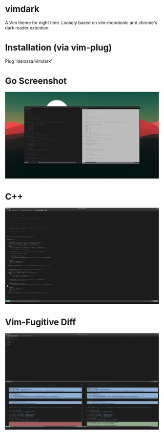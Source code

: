 # vimdark
A Vim theme for night time. Loosely based on vim-monotonic and chrome's dark reader extention. 

# Installation (via vim-plug)
Plug 'ldelossa/vimdark'

# Go Screenshot
![Alt text](./screenshots/go.png?raw=true "go code")

# C++
![Alt text](./screenshots/c++.png?raw=true "vim-fugitive diff")

# Vim-Fugitive Diff
![Alt text](./screenshots/fugitive-diff.png?raw=true "vim-fugitive diff")


